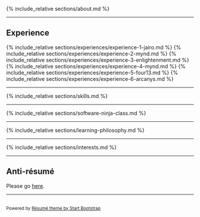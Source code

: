 <div class="container-fluid p-0">
    <section class="resume-section" id="about">
        {% include_relative sections/about.md %}
    </section>
    <hr class="m-0" /> 
    <section class="resume-section" id="experience">
        <div class="resume-section-content col-md-12">
            <h2 class="mb-5">Experience</h2>
            {% include_relative sections/experiences/experience-1-jairo.md %}
            {% include_relative sections/experiences/experience-2-mynd.md %}
            {% include_relative sections/experiences/experience-3-enlightenment.md %}
            {% include_relative sections/experiences/experience-4-mynd.md %}
            {% include_relative sections/experiences/experience-5-four13.md %}
            {% include_relative sections/experiences/experience-6-arcanys.md %}
            <!-- <br /><br /><br /><br />
            <br /><br /><br /><br />
            <br /><br />
            <div>
                <strong style="font-size: 1.3em;">
                    Please visit my online resume, <a href="https://jeremiahflaga.github.io/resume">jeremiahflaga.github.io/resume</a>, to see the rest...
                </strong>
            </div> -->
        </div>
    </section>
    <hr class="m-0" />
    <section class="resume-section" id="skills">
        {% include_relative sections/skills.md %}
    </section>
    <hr class="m-0" />
    <section class="resume-section" id="software-ninja-class">
        {% include_relative sections/software-ninja-class.md %}
    </section>
    <hr class="m-0" />
    <section class="resume-section" id="learning-philosophy">
        {% include_relative sections/learning-philosophy.md %}
    </section>
    <hr class="m-0" />
    <section class="resume-section" id="interests" style="min-height: 0px;">
        {% include_relative sections/interests.md %}
    </section>
    <!-- <hr class="m-0" />
    <section class="resume-section" id="education">
        {% include_relative sections/education.md %}
    </section> -->
    <hr class="m-0" />
    <section class="resume-section" id="anti-resume" style="min-height: 0px;">
        <div class="resume-section-content col-md-9">
            <h2 class="mb-5">Anti-résumé</h2>
            <p>Please go <a href="/resume/anti-resume">here</a>.</p>
            <p class="mb-0"></p>
        </div>
    </section>
    <!-- Footer -->
    <hr class="m-0" />
    <section class="resume-section" style="min-height: 0px; padding-top: 1rem; padding-bottom: 1rem;">
        <div class="resume-section-content col-md-9">            
            <span class="text-muted">
                <small>Powered by <a href="https://startbootstrap.com/themes/resume/">Résumé theme by Start Bootstrap</a></small>
            </span>
        </div>
    </section>
</div>